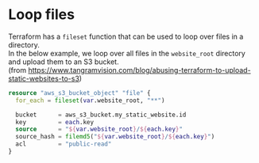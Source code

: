 # Loop files

Terraform has a `fileset` function that can be used to loop over files in a directory.  
In the below example, we loop over all files in the `website_root` directory and upload them to an S3 bucket.  
(from <https://www.tangramvision.com/blog/abusing-terraform-to-upload-static-websites-to-s3>)

```terraform
resource "aws_s3_bucket_object" "file" {
  for_each = fileset(var.website_root, "**")

  bucket      = aws_s3_bucket.my_static_website.id
  key         = each.key
  source      = "${var.website_root}/${each.key}"
  source_hash = filemd5("${var.website_root}/${each.key}")
  acl         = "public-read"
}
```
